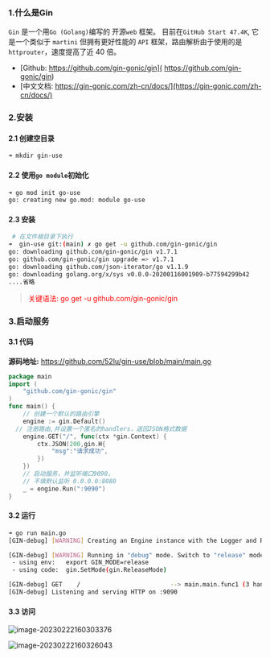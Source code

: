 ### 1.什么是Gin

 `Gin` 是一个用` Go (Golang) `编写的 开源`web` 框架。 目前在`GitHub Start 47.4K`, 它是一个类似于 `martini` 但拥有更好性能的 `API` 框架，路由解析由于使用的是`httprouter`，速度提高了近 40 倍。

- [Github: https://github.com/gin-gonic/gin]( https://github.com/gin-gonic/gin)
- [中文文档: https://gin-gonic.com/zh-cn/docs/](https://gin-gonic.com/zh-cn/docs/)

### 2.安装

#### 2.1 创建空目录

```bash
➜ mkdir gin-use
```

#### 2.2 使用`go module`初始化

```bash
➜ go mod init go-use
go: creating new go.mod: module go-use
```

#### 2.3 安装

```bash
 # 在文件根目录下执行
➜  gin-use git:(main) ✗ go get -u github.com/gin-gonic/gin
go: downloading github.com/gin-gonic/gin v1.7.1
go: github.com/gin-gonic/gin upgrade => v1.7.1
go: downloading github.com/json-iterator/go v1.1.9
go: downloading golang.org/x/sys v0.0.0-20200116001909-b77594299b42
....省略
```

> <font color=red>关键语法: go get -u github.com/gin-gonic/gin</font>

### 3.启动服务

#### 3.1 代码

**源码地址:** https://github.com/52lu/gin-use/blob/main/main.go	

```go
package main
import (
	"github.com/gin-gonic/gin"
)
func main() {
	// 创建一个默认的路由引擎
	engine := gin.Default()
  // 注册路由,并设置一个匿名的handlers，返回JSON格式数据
	engine.GET("/", func(ctx *gin.Context) {
		ctx.JSON(200,gin.H{
			"msg":"请求成功",
		})
	})
	// 启动服务，并监听端口9090，
	// 不填默认监听 0.0.0.0:8080
	_ = engine.Run(":9090")
}
```

#### 3.2 运行

```bash
➜ go run main.go
[GIN-debug] [WARNING] Creating an Engine instance with the Logger and Recovery middleware already attached.

[GIN-debug] [WARNING] Running in "debug" mode. Switch to "release" mode in production.
 - using env:   export GIN_MODE=release
 - using code:  gin.SetMode(gin.ReleaseMode)

[GIN-debug] GET    /                         --> main.main.func1 (3 handlers)
[GIN-debug] Listening and serving HTTP on :9090
```

#### 3.3 访问

![image-20230222160303376](https://s2.loli.net/2023/02/22/jF5cMOnz3wUrxg6.png)

![image-20230222160326043](https://s2.loli.net/2023/02/22/5fvhdCcNHJ3tlIz.png)


